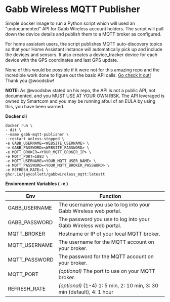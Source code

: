 
# Gabb Wireless MQTT Publisher
Simple docker image to run a Python script which will used an "undocumented" API for Gabb Wireless account holders. The script will pull down the device details and publish them to a MQTT broker as configured.

For home assistant users, the script publishes MQTT auto-discovery topics so that your Home Assistant instance will automatically pick up and include the devices and sensors. It also creates a device_tracker device for each device with the GPS coordinates and last GPS update.

None of this would be possible if it were not for this amazing repo and the incredible work done to figure out the basic API calls. [Go check it out!](https://github.com/woodsbw/gabb) Thank you @woodsbw!

**NOTE**: As @woodsbw stated on his repo, the API is not a public API, not documented, and you MUST USE AT YOUR OWN RISK. The API leveraged is owned by Smartcom and you may be running afoul of an EULA by using this, you have been warned.

**Docker cli**

    docker run \
    - dit \
    --name gabb-mqtt-publisher \
    --restart unless-stopped \
    -e GABB_USERNAME=<WEBSITE_USERNAME> \
    -e GABB_PASSWORD=<WEBSITE_PASSWORD> \
    -e MQTT_BROKER=<YOUR_MQTT_BROKER_IP> \
    -e MQTT_PORT=1883 \
    -e MQTT_USERNAME=<YOUR_MQTT_USER_NAME> \
    -e MQTT_PASSWORD=<YOUR_MQTT_BROKER_PASSWORD> \
    -e REFRESH_RATE=1 \
    ghcr.io/jaycollett/gabbwireless_mqtt:latestt

**Envioronment Variables ( -e )**

|Env          |Function                                                            |
|-------------|--------------------------------------------------------------------|
|GABB_USERNAME|The username you use to log into your Gabb Wireless web portal.     |
|GABB_PASSWORD|The password you use to log into your Gabb Wireless web portal.     |
|MQTT_BROKER  |Hostname or IP of your local MQTT broker.                           |
|MQTT_USERNAME|The username for the MQTT account on your broker.                   |
|MQTT_PASSWORD|The password for the MQTT account on your broker.                   |
|MQTT_PORT    |*(optional)* The port to use on your MQTT broker.                     |
|REFRESH_RATE |*(optional)* (1-4) 1: 5 min, 2: 10 min, 3: 30 min (default), 4: 1 hour|


